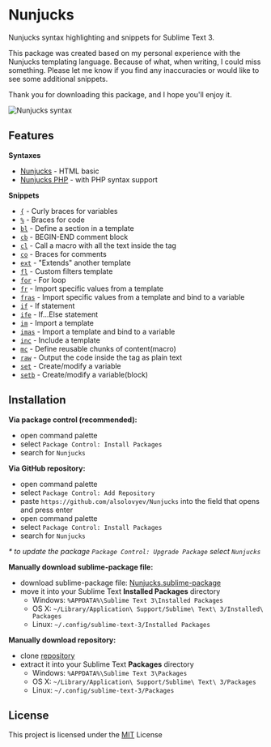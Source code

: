 # Nunjucks

Nunjucks syntax highlighting and snippets for Sublime Text 3.

This package was created based on my personal experience with the Nunjucks templating language. Because of what, when writing, I could miss something. Please let me know if you find any inaccuracies or would like to see some additional snippets.

Thank you for downloading this package, and I hope you'll enjoy it.

![Nunjucks syntax](http://habrastorage.org/webt/tc/ri/fs/tcrifss5klkuhoy7scyvnpj7kvq.jpeg)


## Features

**Syntaxes**

- [Nunjucks](https://github.com/alsolovyev/Nunjucks/blob/master/Syntaxes/Nunjucks.sublime-syntax) - HTML basic
- [Nunjucks PHP](https://github.com/alsolovyev/Nunjucks/blob/master/Syntaxes/Nunjucks%20PHP.sublime-syntax) - with PHP syntax support

**Snippets**

- [`{`](https://github.com/alsolovyev/Nunjucks/blob/master/Snippets/braces.sublime-snippet) - Curly braces for variables
- [`%`](https://github.com/alsolovyev/Nunjucks/blob/master/Snippets/tag.sublime-snippet) - Braces for code
- [`bl`](https://github.com/alsolovyev/Nunjucks/blob/master/Snippets/block.sublime-snippet) - Define a section in a template
- [`cb`](https://github.com/alsolovyev/Nunjucks/blob/master/Snippets/comment_block.sublime-snippet) - BEGIN-END comment block
- [`cl`](https://github.com/alsolovyev/Nunjucks/blob/master/Snippets/call.sublime-snippet) -  Call a macro with all the text inside the tag
- [`co`](https://github.com/alsolovyev/Nunjucks/blob/master/Snippets/comment.sublime-snippet) - Braces for comments
- [`ext`](https://github.com/alsolovyev/Nunjucks/blob/master/Snippets/extends.sublime-snippet) -  "Extends" another template
- [`fl`](https://github.com/alsolovyev/Nunjucks/blob/master/Snippets/filter.sublime-snippet) - Custom filters template
- [`for`](https://github.com/alsolovyev/Nunjucks/blob/master/Snippets/for.sublime-snippet) - For loop
- [`fr`](https://github.com/alsolovyev/Nunjucks/blob/master/Snippets/import_from.sublime-snippet) - Import specific values from a template
- [`fras`](https://github.com/alsolovyev/Nunjucks/blob/master/Snippets/import_from_as.sublime-snippet) - Import specific values from a template and bind to a variable
- [`if`](https://github.com/alsolovyev/Nunjucks/blob/master/Snippets/if.sublime-snippet) - If statement
- [`ife`](https://github.com/alsolovyev/Nunjucks/blob/master/Snippets/if_else.sublime-snippet) - If...Else statement
- [`im`](https://github.com/alsolovyev/Nunjucks/blob/master/Snippets/import.sublime-snippet) - Import a template
- [`imas`](https://github.com/alsolovyev/Nunjucks/blob/master/Snippets/import_as.sublime-snippet) - Import a template and bind to a variable
- [`inc`](https://github.com/alsolovyev/Nunjucks/blob/master/Snippets/include.sublime-snippet) - Include a template
- [`mc`](https://github.com/alsolovyev/Nunjucks/blob/master/Snippets/macro.sublime-snippet) - Define reusable chunks of content(macro)
- [`raw`](https://github.com/alsolovyev/Nunjucks/blob/master/Snippets/raw.sublime-snippet) - Output the code inside the tag as plain text
- [`set`](https://github.com/alsolovyev/Nunjucks/blob/master/Snippets/set.sublime-snippet) - Create/modify a variable
- [`setb`](https://github.com/alsolovyev/Nunjucks/blob/master/Snippets/set_block.sublime-snippet) - Create/modify a variable(block)


## Installation

**Via package control (recommended):**

- open command palette
- select `Package Control: Install Packages`
- search for `Nunjucks`

**Via GitHub repository:**

- open command palette
- select `Package Control: Add Repository`
- paste `https://github.com/alsolovyev/Nunjucks` into the field that opens and press enter
- open command palette
- select `Package Control: Install Packages`
- search for `Nunjucks`

_* to update the package `Package Control: Upgrade Package` select `Nunjucks`_

**Manually download sublime-package file:**

- download sublime-package file: [Nunjucks.sublime-package](https://github.com/alsolovyev/Nunjucks/releases/download/v1.3.0/Nunjucks.sublime-package)
- move it into your Sublime Text **Installed Packages** directory
  - Windows: `%APPDATA%\Sublime Text 3\Installed Packages`
  - OS X: `~/Library/Application\ Support/Sublime\ Text\ 3/Installed\ Packages`
  - Linux: `~/.config/sublime-text-3/Installed Packages`

**Manually download repository:**

- clone [repository](https://github.com/alsolovyev/Nunjucks/archive/master.zip)
- extract it into your Sublime Text **Packages** directory
  - Windows: `%APPDATA%\Sublime Text 3\Packages`
  - OS X: `~/Library/Application\ Support/Sublime\ Text\ 3/Packages`
  - Linux: `~/.config/sublime-text-3/Packages`


## License
This project is licensed under the [MIT](./LICENSE) License
